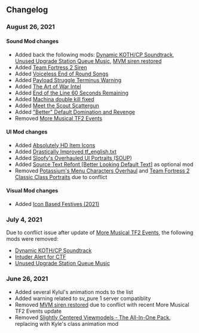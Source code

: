 ## Changelog
### August 26, 2021 
#### Sound Mod changes
- Added back the following mods: [Dynamic KOTH/CP Soundtrack](https://gamebanana.com/sounds/53977), [Unused Upgrade Station Queue Music](https://gamebanana.com/sounds/50979), [MVM siren restored](https://gamebanana.com/sounds/48510)
- Added [Team Fortress 2 Siren](https://gamebanana.com/sounds/48875)
- Added [Voiceless End of Round Songs](https://gamebanana.com/sounds/30727)
- Added [Payload Struggle Terminus Warning](https://gamebanana.com/sounds/53979)
- Added [The Art of War Intel](https://gamebanana.com/sounds/21966)
- Added [End of the Line 60 Seconds Remaining](https://gamebanana.com/sounds/26394)
- Added [Machina double kill fixed](https://gamebanana.com/sounds/16244)
- Added [Meet the Scout Scattergun](https://gamebanana.com/sounds/55399)
- Added ["Better" Default Domination and Revenge](https://gamebanana.com/sounds/54940)
- Removed [More Musical TF2 Events](https://gamebanana.com/sounds/53978)

#### UI Mod changes
- Added [Absolutely HD Item Icons](https://gamebanana.com/mods/316151)
- Added [Drastically Improved tf_english.txt](https://gamebanana.com/mods/314843)
- Added [Sloofy's Overhauled UI Portraits (SOUP)](https://gamebanana.com/mods/26400)
- Added [Source Text Refont [Better Looking Default Text]](https://gamebanana.com/mods/314848) as optional mod
- Removed [Potassium's Menu Characters Overhaul](https://gamebanana.com/mods/294786) and [Team Fortress 2 Classic Class Portraits](https://gamebanana.com/mods/26067) due to conflict

#### Visual Mod changes
- Added [Icon Based Festives (2021)](https://gamebanana.com/mods/314047)


### July 4, 2021
Due to conflict issue after update of [More Musical TF2 Events](https://gamebanana.com/sounds/53978), the following mods were removed:
- [Dynamic KOTH/CP Soundtrack](https://gamebanana.com/sounds/53977)
- [Intuder Alert for CTF](https://gamebanana.com/sounds/54423)
- [Unused Upgrade Station Queue Music](https://gamebanana.com/sounds/50979)

### June 26, 2021
- Added several Kylul's animation mods to the list
- Added warning related to sv_pure 1 server compatiblity
- Removed [MVM siren restored](https://gamebanana.com/sounds/48510) due to conflict with recent More Musical TF2 Events update
- Removed [Slightly Centered Viewmodels - The All-In-One Pack](https://gamebanana.com/mods/205759), replacing with Kyle's class animation mod